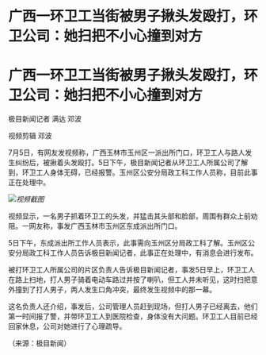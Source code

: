 # 广西一环卫工当街被男子揪头发殴打，环卫公司：她扫把不小心撞到对方

# 广西一环卫工当街被男子揪头发殴打，环卫公司：她扫把不小心撞到对方

极目新闻记者 满达 邓波

视频剪辑 邓波

7月5日，有网友发视频称，广西玉林市玉州区一派出所门口，环卫工人与路人发生纠纷后，被揪着头发殴打。5日下午，极目新闻记者从环卫工人所属公司了解到，环卫工人身体无碍，已经报警。玉州区公安分局政工科工作人员称，目前此事正在处理中。

![](https://inews.gtimg.com/om_bt/OkRaH4ywfQf68tdIZF1BV2e9sSJOYla_N2rbmerg07rE8AA/1000)_视频截图_

视频显示，一名男子抓着环卫工的头发，并猛击其头部和脸部，周围有群众上前劝阻。一网友称，事发广西玉林市玉州区东成派出所门口。

5日下午，东成派出所工作人员表示，此事需向玉州区分局政工科了解。玉州区公安分局政工科工作人员告诉极目新闻记者，此事正在处理中，有消息会进行发布。

被打环卫工人所属公司的片区负责人告诉极目新闻记者，事发5日早上，环卫工人在路上扫地，打人男子骑着电动车路过并按了喇叭，但工人并未听见，这时扫把意外撞到了打人男子，两人发生口角冲突，最终发生视频中的那一幕。

这名负责人还介绍，事发后，公司管理人员赶到现场，但打人男子已经离去，他们第一时间报了警，并带环卫工人到医院检查，身体没有大问题。环卫工人目前已经回家休息，公司对她进行了心理疏导。

（来源：极目新闻）

